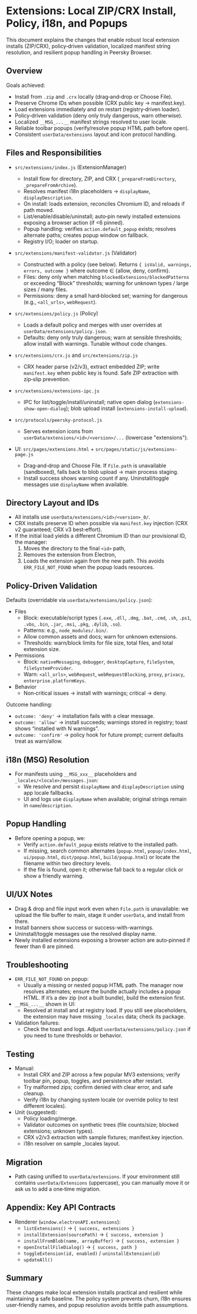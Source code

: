 # Extensions: Local ZIP/CRX Install, Policy, i18n, and Popups

This document explains the changes that enable robust local extension installs (ZIP/CRX), policy‑driven validation, localized manifest string resolution, and resilient popup handling in Peersky Browser.

## Overview

Goals achieved:

- Install from `.zip` and `.crx` locally (drag‑and‑drop or Choose File).
- Preserve Chrome IDs when possible (CRX public key → manifest.key).
- Load extensions immediately and on restart (registry‑driven loader).
- Policy‑driven validation (deny only truly dangerous, warn otherwise).
- Localized `__MSG_...__` manifest strings resolved to user locale.
- Reliable toolbar popups (verify/resolve popup HTML path before open).
- Consistent `userData/extensions` layout and icon protocol handling.

## Files and Responsibilities

- `src/extensions/index.js` (ExtensionManager)
  - Install flow for directory, ZIP, and CRX (`_prepareFromDirectory`, `_prepareFromArchive`).
  - Resolves manifest i18n placeholders → `displayName`, `displayDescription`.
  - On install: loads extension, reconciles Chromium ID, and reloads if path moved.
  - List/enable/disable/uninstall; auto‑pin newly installed extensions exposing a browser action (if <6 pinned).
  - Popup handling: verifies `action.default_popup` exists; resolves alternate paths; creates popup window on fallback.
  - Registry I/O; loader on startup.

- `src/extensions/manifest-validator.js` (Validator)
  - Constructed with a policy (see below). Returns `{ isValid, warnings, errors, outcome }` where outcome ∈ {allow, deny, confirm}.
  - Files: deny only when matching `blockedExtensions/blockedPatterns` or exceeding “Block” thresholds; warning for unknown types / large sizes / many files.
  - Permissions: deny a small hard‑blocked set; warning for dangerous (e.g., `<all_urls>`, `webRequest`).

- `src/extensions/policy.js` (Policy)
  - Loads a default policy and merges with user overrides at `userData/extensions/policy.json`.
  - Defaults: deny only truly dangerous; warn at sensible thresholds; allow install with warnings. Tunable without code changes.

- `src/extensions/crx.js` and `src/extensions/zip.js`
  - CRX header parse (v2/v3), extract embedded ZIP; write `manifest.key` when public key is found. Safe ZIP extraction with zip‑slip prevention.

- `src/extensions/extensions-ipc.js`
  - IPC for list/toggle/install/uninstall; native open dialog (`extensions-show-open-dialog`); blob upload install (`extensions-install-upload`).

- `src/protocols/peersky-protocol.js`
  - Serves extension icons from `userData/extensions/<id>/<version>/...` (lowercase "extensions").

- UI: `src/pages/extensions.html` + `src/pages/static/js/extensions-page.js`
  - Drag‑and‑drop and Choose File. If `File.path` is unavailable (sandboxed), falls back to blob upload → main process staging.
  - Install success shows warning count if any. Uninstall/toggle messages use `displayName` when available.

## Directory Layout and IDs

- All installs use `userData/extensions/<id>/<version>_0/`.
- CRX installs preserve ID when possible via `manifest.key` injection (CRX v2 guaranteed; CRX v3 best‑effort).
- If the initial load yields a different Chromium ID than our provisional ID, the manager:
  1) Moves the directory to the final `<id>` path,
  2) Removes the extension from Electron,
  3) Loads the extension again from the new path.
  This avoids `ERR_FILE_NOT_FOUND` when the popup loads resources.

## Policy‑Driven Validation

Defaults (overridable via `userData/extensions/policy.json`):

- Files
  - Block: executable/script types (`.exe`, `.dll`, `.dmg`, `.bat`, `.cmd`, `.sh`, `.ps1`, `.vbs`, `.bin`, `.jar`, `.msi`, `.pkg`, `.dylib`, `.so`).
  - Patterns: e.g., `node_modules/.bin/`.
  - Allow common assets and docs; warn for unknown extensions.
  - Thresholds: warn/block limits for file size, total files, and total extension size.
- Permissions
  - Block: `nativeMessaging`, `debugger`, `desktopCapture`, `fileSystem`, `fileSystemProvider`.
  - Warn: `<all_urls>`, `webRequest`, `webRequestBlocking`, `proxy`, `privacy`, `enterprise.platformKeys`.
- Behavior
  - Non‑critical issues → install with warnings; critical → deny.

Outcome handling:

- `outcome: 'deny'` → installation fails with a clear message.
- `outcome: 'allow'` → install succeeds; warnings stored in registry; toast shows “installed with N warnings”.
- `outcome: 'confirm'` → policy hook for future prompt; current defaults treat as warn/allow.

## i18n (__MSG__) Resolution

- For manifests using `__MSG_xxx__` placeholders and `_locales/<locale>/messages.json`:
  - We resolve and persist `displayName` and `displayDescription` using app locale fallbacks.
  - UI and logs use `displayName` when available; original strings remain in `name`/`description`.

## Popup Handling

- Before opening a popup, we:
  - Verify `action.default_popup` exists relative to the installed path.
  - If missing, search common alternates (`popup.html`, `popup/index.html`, `ui/popup.html`, `dist/popup.html`, `build/popup.html`) or locate the filename within two directory levels.
  - If the file is found, open it; otherwise fall back to a regular click or show a friendly warning.

## UI/UX Notes

- Drag & drop and file input work even when `File.path` is unavailable: we upload the file buffer to main, stage it under `userData`, and install from there.
- Install banners show success or success-with-warnings.
- Uninstall/toggle messages use the resolved display name.
- Newly installed extensions exposing a browser action are auto‑pinned if fewer than 6 are pinned.

## Troubleshooting

- `ERR_FILE_NOT_FOUND` on popup:
  - Usually a missing or nested popup HTML path. The manager now resolves alternates; ensure the bundle actually includes a popup HTML. If it’s a dev zip (not a built bundle), build the extension first.
- `__MSG_...__` shown in UI:
  - Resolved at install and at registry load. If you still see placeholders, the extension may have missing `_locales` data; check its package.
- Validation failures:
  - Check the toast and logs. Adjust `userData/extensions/policy.json` if you need to tune thresholds or behavior.

## Testing

- Manual:
  - Install CRX and ZIP across a few popular MV3 extensions; verify toolbar pin, popup, toggles, and persistence after restart.
  - Try malformed zips; confirm denied with clear error, and safe cleanup.
  - Verify i18n by changing system locale (or override policy to test different locales).
- Unit (suggested):
  - Policy loading/merge.
  - Validator outcomes on synthetic trees (file counts/size; blocked extensions; unknown types).
  - CRX v2/v3 extraction with sample fixtures; manifest.key injection.
  - i18n resolver on sample _locales layout.

## Migration

- Path casing unified to `userData/extensions`. If your environment still contains `userData/Extensions` (uppercase), you can manually move it or ask us to add a one‑time migration.

## Appendix: Key API Contracts

- Renderer (`window.electronAPI.extensions`):
  - `listExtensions()` → `{ success, extensions }`
  - `installExtension(sourcePath)` → `{ success, extension }`
  - `installFromBlob(name, arrayBuffer)` → `{ success, extension }`
  - `openInstallFileDialog()` → `{ success, path }`
  - `toggleExtension(id, enabled)` / `uninstallExtension(id)`
  - `updateAll()`

## Summary

These changes make local extension installs practical and resilient while maintaining a safe baseline. The policy system prevents churn, i18n ensures user‑friendly names, and popup resolution avoids brittle path assumptions.

